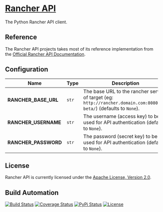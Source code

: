 # [Rancher API](http://rancher-api.hive.pt)

The Python Rancher API client.

## Reference

The Rancher API projects takes most of its reference implementation from the [Official Rancher API Documentation](http://docs.rancher.com/rancher/api/).

## Configuration

| Name | Type | Description |
| ----- | ----- | ----- |
| **RANCHER_BASE_URL** | `str` | The base URL to the rancher server of target (eg: `http://rancher.domain.com:8080/v2-beta/`) (defaults to `None`). |
| **RANCHER_USERNAME** | `str` | The username (access key) to be used for API authentication (defaults to `None`). |
| **RANCHER_PASSWORD** | `str` | The password (secret key) to be used for API authentication (defaults to `None`). |

## License

Rancher API is currently licensed under the [Apache License, Version 2.0](http://www.apache.org/licenses/).

## Build Automation

[![Build Status](https://travis-ci.org/hivesolutions/rancher_api.svg?branch=master)](https://travis-ci.org/hivesolutions/rancher_api)
[![Coverage Status](https://coveralls.io/repos/hivesolutions/rancher_api/badge.svg?branch=master)](https://coveralls.io/r/hivesolutions/rancher_api?branch=master)
[![PyPi Status](https://img.shields.io/pypi/v/rancher_api.svg)](https://pypi.python.org/pypi/rancher_api)
[![License](https://img.shields.io/badge/license-Apache%202.0-blue.svg)](https://www.apache.org/licenses/)
